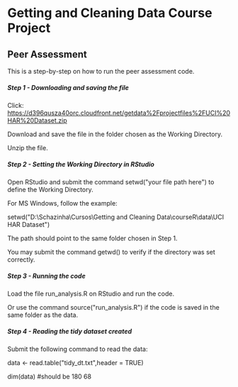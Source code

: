 # Getting and Cleaning Data Course Project

## Peer Assessment

This is a step-by-step on how to run the peer assessment code.


##### Step 1 - Downloading and saving the file

Click: 
<https://d396qusza40orc.cloudfront.net/getdata%2Fprojectfiles%2FUCI%20HAR%20Dataset.zip>

Download and save the file in the folder chosen as the Working Directory.

Unzip the file.



##### Step 2 - Setting the Working Directory in RStudio

Open RStudio and submit the command setwd("your file path here") to define the Working Directory.

For MS Windows, follow the example:

setwd("D:\\Schazinha\\Cursos\\Getting and Cleaning Data\\courseR\\data\\UCI HAR Dataset")


The path should point to the same folder chosen in Step 1.

You may submit the command getwd() to verify if the directory was set correctly.



##### Step 3 - Running the code

Load the file run_analysis.R on RStudio and run the code.

Or use the command source("run_analysis.R") if the code is saved in the same folder as the data.



#####  Step 4 - Reading the tidy dataset created

Submit the following command to read the data:

data <- read.table("tidy_dt.txt",header = TRUE)

dim(data) #should be 180 68
